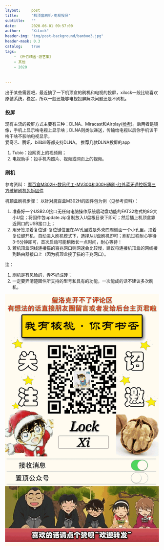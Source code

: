 ```yaml
---
layout:     post
title:      "机顶盒刷机·电视投屏"
subtitle:   ""
date:       2020-06-01 09:57:00
author:     "XiLock"
header-img: "img/post-background/bamboo3.jpg"
header-mask: 0.3
catalog:    true
tags:
    - 《斤竹精舍·游艺集》
    - 其他
    - 2020


---
```


出于某些需要吧，最近搞了一下机顶盒的刷机和电视的投屏，xilock一般比较喜欢原装系统，稳定，所以一般还能够电视投屏解决问题还是不刷机。

### 投屏
现有主流的投屏方式主要有三种：DLNA、Miracast和Airplay([参考](https://blog.csdn.net/sunmc1204953974/article/details/39611357))。后两者是镜像，手机上显示啥电视上显示啥；DLNA则类似递送，传输给电视以后你手机该干啥干啥不影响电视显示。  
爱奇艺、腾讯、bilibili等都支持DLNA。
推荐几款DLNA投屏的app
1. Tubio：投网页上的视频用；
1. 电视助手：投手机内照片、视频或网页上的视频。


### 刷机
参考资料：
[魔百盒M302H-数讯代工-MV300和300H通刷-红外蓝牙遥控版第三方破解刷机免拆固件](http://www.xiaobaishuaji.com/rom/475420.html)

机顶盒刷机步骤：
以针对魔百盒M302H的固件包为例（见参考资料）：
1. 准备好一个USB2.0接口无任何电脑操作系统启动盘功能的FAT32格式的8G大小U盘；将固件包update.zip复制放入U盘根目录下即可；然后插上机顶盒靠近网口的USB接口上；
2. 用牙签顶着复位键-复位键位置在AV孔里或是外壳四周侧面一个小孔里，顶着复位键开机，自动进入刷机模式下，选择从U盘刷机即可；刷机过程耐心等待3-5分钟即可，首次启动可能稍微长一点时间，耐心等待！
3. 若机顶盒网线连接猫的百兆网口则网速会比较慢，建议将连接机顶盒的网线接到路由器接口上（因为机顶盒接了猫的千兆网口）。

注： 
1. 刷机是有风险的，弄不好成砖；
1. 一定要弄清楚固件所支持的型号和具有的功能，一次能成的话不建议多次刷机。

![](/img/wc-tail.GIF)
